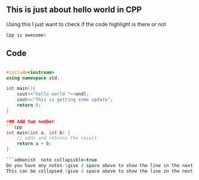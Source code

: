 ## This is just about hello world in CPP
Using this I just want to check if the code highlight is there or not

```admonish info
Cpp is awesome!
```

## Code

```cpp

#include<iostream>
using namespace std;

int main(){
    cout<<"hello world "<<endl;
    cout<<"This is getting some update";
    return 0;
}

### Add two number
```cpp
int main(int a, int b) {
    // adds and returns the result
    return a + b;
}

```admonish  note collapsible=true
Do you have any notes.(give 4 space above to show the line in the next line)        
This can be collapsed.(give 4 space above to show the line in the next line)
```